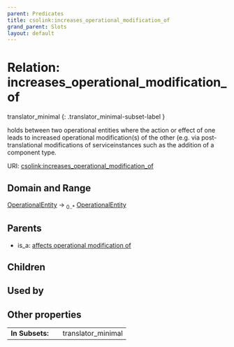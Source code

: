 ```yaml
---
parent: Predicates
title: csolink:increases_operational_modification_of
grand_parent: Slots
layout: default
---
```


# Relation: increases_operational_modification_of

translator_minimal
{: .translator_minimal-subset-label }


holds between two operational entities where the action or effect of one leads to increased operational modification(s) of the other (e.g. via post-translational modifications of serviceinstances such as the addition of a component type.

URI: [csolink:increases_operational_modification_of](https://w3id.org/csolink/vocab/increases_operational_modification_of)

## Domain and Range

[OperationalEntity](OperationalEntity.md) ->  <sub>0..*</sub> [OperationalEntity](OperationalEntity.md)

## Parents

 *  is_a: [affects operational modification of](affects_operational_modification_of.md)

## Children


## Used by


## Other properties

|  |  |  |
| --- | --- | --- |
| **In Subsets:** | | translator_minimal |

